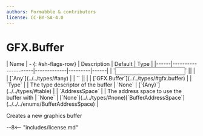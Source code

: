 ```yaml
---
authors: Formabble & contributors
license: CC-BY-SA-4.0
---
```



# GFX.Buffer

<div class="sh-parameters" markdown="1">
| Name | - {: #sh-flags-row} | Description | Default | Type |
|------|---------------------|-------------|---------|------|
| `<input>` || | | [`Any`](../../types/#any) |
| `<output>` || | | [`GFX.Buffer`](../../types/#gfx.buffer) |
| `Type` |  | The type descriptor of the buffer | `None` | [`{Any}`](../../types/#table) |
| `AddressSpace` |  | The address space to use the buffer with | `None` | [`None`](../../types/#none)[`BufferAddressSpace`](../../../enums/BufferAddressSpace) |

</div>

Creates a new graphics buffer 

--8<-- "includes/license.md"

